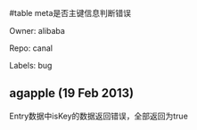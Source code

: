 #table meta是否主键信息判断错误

Owner: alibaba

Repo: canal

Labels: bug 

## agapple (19 Feb 2013)

Entry数据中isKey的数据返回错误，全部返回为true


